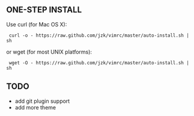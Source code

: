 ONE-STEP INSTALL
----------------
Use curl (for Mac OS X):

     curl -o - https://raw.github.com/jzk/vimrc/master/auto-install.sh | sh

or wget (for most UNIX platforms):

     wget -O - https://raw.github.com/jzk/vimrc/master/auto-install.sh | sh

TODO
-------
* add git plugin support
* add more theme

